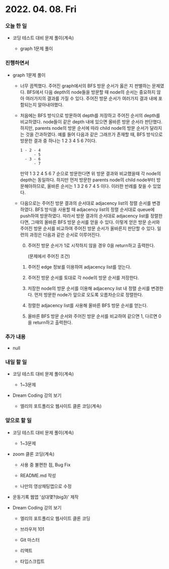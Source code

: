 # 2022. 04. 08. Fri

### 오늘 한 일

- 코딩 테스트 대비 문제 풀이(계속)

  - graph 1문제 풀이

### 진행하면서

- graph 1문제 풀이

  - 너무 끔찍했다. 주어진 graph에서의 BFS 방문 순서가 옳은 지 판별하는 문제였다. BFS에서 다음 depth의 node들을 방문할 때 node의 순서는 중요하지 않아 여러가지의 결과를 가질 수 있다. 주어진 방문 순서가 여러가지 결과 내에 포함되는지 알아내야했다.

  - 처음에는 BFS 방식으로 방문하여 depth를 저장하고 주어진 순서의 depth를 비교하였다. node들이 같은 depth 내에 있으면 올바른 방문 순서라 판단했다. 하지만, parents node의 방문 순서에 따라 child node의 방문 순서가 달라지는 것을 간과하였다. 예를 들어 다음과 같은 그래프가 존재할 때, BFS 방식으로 방문한 결과 중 하나는 1 2 3 4 5 6 7이다.

    ```
    1 - 2 - 4
          - 5
      - 3 - 6
          - 7
    ```

    만약 1 3 2 4 5 6 7 순으로 방문한다면 위 방문 결과와 비교했을때 각 node의 depth는 동일하다. 하지만 먼저 방문한 parents node의 child node부터 방문해야하므로, 올바른 순서는 1 3 2 6 7 4 5 이다. 이러한 반례를 찾을 수 있었다.

  - 다음으로는 주어진 방문 결과의 순서대로 adjacency list의 정렬 순서를 변경하였다. BFS 방식을 사용할 때 adjacency list의 정렬 순서대로 queue에 push하여 방문하였다. 따라서 방문 결과의 순서대로 adjacency list를 정렬한다면, 그때의 올바른 BFS 방문 순서를 얻을 수 있다. 이렇게 얻은 방문 순서와 주어진 방문 순서를 비교하여 주어진 방문 순서가 올바른지 판단할 수 있다. 일련의 과정은 다음과 같은 순서로 이루어진다.

    0. 주어진 방문 순서가 1로 시작하지 않을 경우 0을 return하고 출력한다.

       (문제에서 주어진 조건)

    1. 주어진 edge 정보를 이용하여 adjacency list를 얻는다.

    2. 주어진 방문 순서를 토대로 각 node의 방문 순서를 저장한다.

    3. 저장한 node의 방문 순서를 이용해 adjacency list 내 정렬 순서를 변경한다. 먼저 방문한 node가 앞으로 오도록 오름차순으로 정렬한다.

    4. 정렬한 adjacency list를 사용해 올바른 BFS 방문 순서를 얻는다.

    5. 올바른 BFS 방문 순서와 주어진 방문 순서를 비교하여 같으면 1, 다르면 0을 return하고 출력한다.

### 추가 내용

- null

### 내일 할 일

- 코딩 테스트 대비 문제 풀이(계속)

  - 1~3문제

- Dream Coding 강의 보기

  - 엘리의 포트폴리오 웹사이트 클론 코딩(계속)

### 앞으로 할 일

- 코딩 테스트 대비 문제 풀이(계속)

  - 1~3문제

- zoom 클론 코딩(계속)

  - 사용 중 불편한 점, Bug Fix

  - README.md 작성

  - 나만의 영상채팅앱으로 수정

- 운동기록 웹앱 '삼대몇?(big3)' 제작

- Dream Coding 강의 보기

  - 엘리의 포트폴리오 웹사이트 클론 코딩

  - 브라우저 101

  - Git 마스터

  - 리액트

  - 타입스크립트

<br><br>
